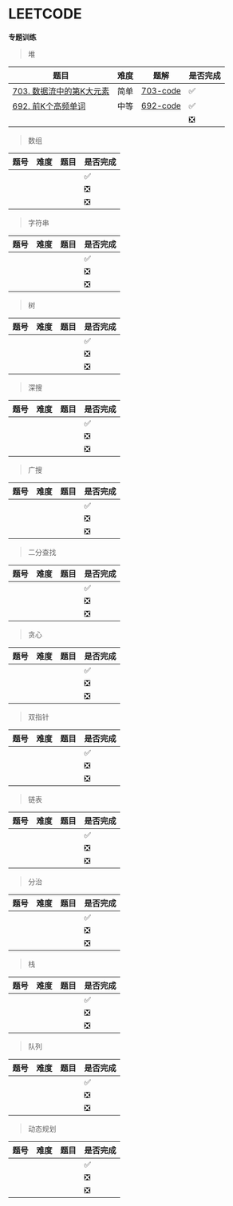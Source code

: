 # LEETCODE

**专题训练**

> 堆

| 题目                                                         | 难度 | 题解                                                         | 是否完成 |
| ------------------------------------------------------------ | ---- | ------------------------------------------------------------ | -------- |
| [703. 数据流中的第K大元素](https://leetcode-cn.com/problems/kth-largest-element-in-a-stream/) | 简单 | [703-code](<https://github.com/JunchuangYang/LeetCode/tree/master/000_Tag/703_%E6%95%B0%E6%8D%AE%E6%B5%81%E4%B8%AD%E7%9A%84%E7%AC%ACK%E5%A4%A7%E5%85%83%E7%B4%A0>) | ✅        |
| [692. 前K个高频单词](https://leetcode-cn.com/problems/top-k-frequent-words/) | 中等 | [692-code](<https://github.com/JunchuangYang/LeetCode/tree/master/000_Tag/692_%E5%89%8DK%E4%B8%AA%E9%AB%98%E9%A2%91%E5%8D%95%E8%AF%8D>) | ✅        |
|                                                              |      |                                                              | ❎        |

> 数组	

| 题号 | 难度 | 题目 | 是否完成 |
| ---- | ---- | ---- | -------- |
|      |      |      | ✅        |
|      |      |      | ❎        |
|      |      |      | ❎        |

> 字符串

| 题号 | 难度 | 题目 | 是否完成 |
| ---- | ---- | ---- | -------- |
|      |      |      | ✅        |
|      |      |      | ❎        |
|      |      |      | ❎        |

> 树

| 题号 | 难度 | 题目 | 是否完成 |
| ---- | ---- | ---- | -------- |
|      |      |      | ✅        |
|      |      |      | ❎        |
|      |      |      | ❎        |

> 深搜

| 题号 | 难度 | 题目 | 是否完成 |
| ---- | ---- | ---- | -------- |
|      |      |      | ✅        |
|      |      |      | ❎        |
|      |      |      | ❎        |

> 广搜

| 题号 | 难度 | 题目 | 是否完成 |
| ---- | ---- | ---- | -------- |
|      |      |      | ✅        |
|      |      |      | ❎        |
|      |      |      | ❎        |

> 二分查找

| 题号 | 难度 | 题目 | 是否完成 |
| ---- | ---- | ---- | -------- |
|      |      |      | ✅        |
|      |      |      | ❎        |
|      |      |      | ❎        |

> 贪心

| 题号 | 难度 | 题目 | 是否完成 |
| ---- | ---- | ---- | -------- |
|      |      |      | ✅        |
|      |      |      | ❎        |
|      |      |      | ❎        |

> 双指针

| 题号 | 难度 | 题目 | 是否完成 |
| ---- | ---- | ---- | -------- |
|      |      |      | ✅        |
|      |      |      | ❎        |
|      |      |      | ❎        |

> 链表

| 题号 | 难度 | 题目 | 是否完成 |
| ---- | ---- | ---- | -------- |
|      |      |      | ✅        |
|      |      |      | ❎        |
|      |      |      | ❎        |

> 分治

| 题号 | 难度 | 题目 | 是否完成 |
| ---- | ---- | ---- | -------- |
|      |      |      | ✅        |
|      |      |      | ❎        |
|      |      |      | ❎        |

> 栈

| 题号 | 难度 | 题目 | 是否完成 |
| ---- | ---- | ---- | -------- |
|      |      |      | ✅        |
|      |      |      | ❎        |
|      |      |      | ❎        |

> 队列

| 题号 | 难度 | 题目 | 是否完成 |
| ---- | ---- | ---- | -------- |
|      |      |      | ✅        |
|      |      |      | ❎        |
|      |      |      | ❎        |

> 动态规划

| 题号 | 难度 | 题目 | 是否完成 |
| ---- | ---- | ---- | -------- |
|      |      |      | ✅        |
|      |      |      | ❎        |
|      |      |      | ❎        |

